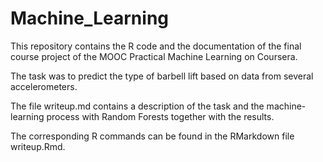 ﻿# Machine_Learning
This repository contains the R code and the documentation of the final course project of the MOOC Practical Machine Learning on Coursera.

The task was to predict the type of barbell lift based on data from several accelerometers.

The file writeup.md contains a description of the task and the machine-learning process with Random Forests together with the results.

The corresponding R commands can be found in the RMarkdown file writeup.Rmd.
